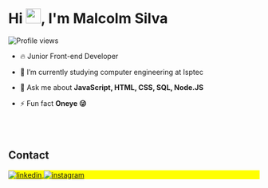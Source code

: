 <h1 align="left">Hi <img src="https://raw.githubusercontent.com/kaueMarques/kaueMarques/master/hi.gif" height="30px">, I'm Malcolm Silva</h1>
<p align="left"> <img src="https://komarev.com/ghpvc/?username=malcolms10&color=yellow" alt="Profile views" /> </p>

- 🔥 Junior Front-end Developer  

- 🔭 I’m currently studying computer engineering at Isptec


- 💬 Ask me about **JavaScript, HTML, CSS, SQL, Node.JS**

- ⚡ Fun fact **Oneye 😜**


<br><br>

## Contact

<p align="left" style="background:yellow">
<a href="http://linkedin.com/in/malcolm-silva-698aa9249" target="_blank">
  <img align="center" src="https://img.shields.io/badge/-malcolmsilva-05122A?style=flat&logo=linkedin" alt="linkedin"/>
</a>
<a href="https://instagram.com/malcolm_silva_" target="_blank">
 <img align="center" src="https://img.shields.io/badge/-malcolm_silva_-05122A?style=flat&logo=instagram" alt="instagram"/>
</a>
</p>
